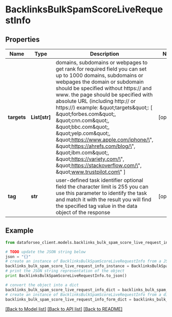 # BacklinksBulkSpamScoreLiveRequestInfo


## Properties

Name | Type | Description | Notes
------------ | ------------- | ------------- | -------------
**targets** | **List[str]** | domains, subdomains or webpages to get rank for required field you can set up to 1000 domains, subdomains or webpages the domain or subdomain should be specified without https:// and www. the page should be specified with absolute URL (including http:// or https://) example: \&quot;targets\&quot;: [   \&quot;forbes.com\&quot;,   \&quot;cnn.com\&quot;,   \&quot;bbc.com\&quot;,   \&quot;yelp.com\&quot;,   \&quot;https://www.apple.com/iphone/\&quot;,   \&quot;https://ahrefs.com/blog/\&quot;,   \&quot;ibm.com\&quot;,   \&quot;https://variety.com/\&quot;,   \&quot;https://stackoverflow.com/\&quot;,   \&quot;www.trustpilot.com\&quot; ] | [optional] 
**tag** | **str** | user-defined task identifier optional field the character limit is 255 you can use this parameter to identify the task and match it with the result you will find the specified tag value in the data object of the response | [optional] 

## Example

```python
from dataforseo_client.models.backlinks_bulk_spam_score_live_request_info import BacklinksBulkSpamScoreLiveRequestInfo

# TODO update the JSON string below
json = "{}"
# create an instance of BacklinksBulkSpamScoreLiveRequestInfo from a JSON string
backlinks_bulk_spam_score_live_request_info_instance = BacklinksBulkSpamScoreLiveRequestInfo.from_json(json)
# print the JSON string representation of the object
print BacklinksBulkSpamScoreLiveRequestInfo.to_json()

# convert the object into a dict
backlinks_bulk_spam_score_live_request_info_dict = backlinks_bulk_spam_score_live_request_info_instance.to_dict()
# create an instance of BacklinksBulkSpamScoreLiveRequestInfo from a dict
backlinks_bulk_spam_score_live_request_info_form_dict = backlinks_bulk_spam_score_live_request_info.from_dict(backlinks_bulk_spam_score_live_request_info_dict)
```
[[Back to Model list]](../README.md#documentation-for-models) [[Back to API list]](../README.md#documentation-for-api-endpoints) [[Back to README]](../README.md)


